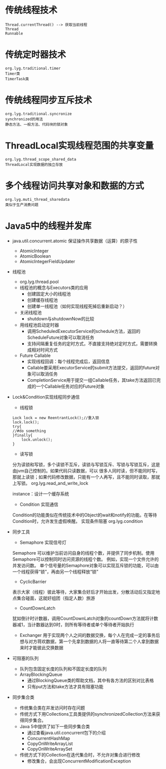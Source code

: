 # 传统线程技术
    Thread.currentThread() --> 获取当前线程
    Thread
    Runnable
# 传统定时器技术

    org.lyg.traditional.timer
    Timer类
    TimerTask类

# 传统线程同步互斥技术
    org.lyg.traditional.syncronize
    synchronized的用法
    静态方法、一般方法、代码块的锁对象

# ThreadLocal实现线程范围的共享变量
    org.lyg.thread_scope_shared_data
    ThreadLocal实现数据的独立存放

# 多个线程访问共享对象和数据的方式
    org.lyg.muti_thread_sharedata
    类似于生产消费问题

# Java5中的线程并发库
* java.util.concurrent.atomic 保证操作共享数据（运算）的原子性
    * AtomicInteger
    * AtomicBoolean
    * AtomicIntegerFieldUpdater
* 线程池
    * org.lyg.thread.pool
    * 线程池的概念与Executors类的应用
        * 创建固定大小的线程池
        * 创建缓存线程池
        * 创建单一线程池（如何实现线程死掉后重新启动？）
    * 关闭线程池
        * shutdown与shutdownNow的比较
    * 用线程池启动定时器
        * 调用ScheduledExecutorService的schedule方法，返回的ScheduleFuture对象可以取消任务
        * 支持间隔重复任务的定时方式，不直接支持绝对定时方式，需要转换成相对时间方式
    * Future Callable
        * 实现线程回调：每个线程完成后，返回信息
        * Callable要采用ExecutorService的submit方法提交，返回的future对象可以取消任务
        * CompletionService用于提交一组Callable任务，其take方法返回已完成的一个Callable任务对应的Future对象
* Lock&Condition实现线程同步通信
    * 线程锁
    ```
    Lock lock = new ReentrantLock();//重入锁
    lock.lock();
    try{
    //#do something
    }finally{
        lock.unlock();
    }
    ```
    * 读写锁

    分为读锁和写锁，多个读锁不互斥，读锁与写锁互斥、写锁与写锁互斥，这是由jvm自己控制的。如果代码只读数据，可以
    很多人同时读，但不能同时写，那就上读锁；如果代码修改数据，只能有一个人再写，且不能同时读取，那就上写锁。
    org.lyg.read_and_write_lock

    instance：设计一个缓存系统

    * Condition 实现通信

    Condition的功能类似在传统技术中的Object的wait和notify的功能。在等待Condition时，允许发生虚假唤醒。
    实现条件阻塞
    org.lyg.condition
* 同步工具
    * Semaphore 实现信号灯

    Semaphore 可以维护当前访问自身的线程个数，并提供了同步机制。使用Semaphore可以控制同时访问资源的线程个数。
    例如，实现一个文件允许的并发访问数。
    单个信号量的Semaphore对象可以实现互斥锁的功能，可以由一个线程获得“锁”，再由另一个线程释放“锁”

    * CyclicBarrier

    表示大家（线程）彼此等待，大家集合好后才开始出发，分散活动后又指定地点集合碰面，这就好组团（指定人数）旅游

    * CountDownLatch

    犹如倒计时计数器，调用CountDownLatch对象的countDown方法就将计数器减1，当计数器达到0时，则所有等待者或单个等待者开始执行

    * Exchanger
    用于实现两个人之间的数据交换，每个人在完成一定的事务后想与对方蒋欢数据，第一个先拿到数据的人将一直等待第二个人拿到数据来时才能彼此交换数据

* 可阻塞的队列
    * 队列包含固定长度的队列和不固定长度的队列
    * ArrayBlockingQueue
        * 通过BlockingQueue类的帮助文档，其中有各方法的区别对比表格
        * 只有put方法和take方法才具有阻塞功能
* 同步集合类
    * 传统集合类在并发访问时存在问题
    * 传统方式下用Collections工具类提供的synchronizedCollection方法来获得同步集合。
    * Java 5中提供了如下一些同步集合类
        * 通过查看java.util.concurrent包下的介绍
        * ConcurrentHashMap
        * CopyOnWriteArrayList
        * CopyOnWriteArraySet
    * 传统方式下的Collection在迭代集合时，不允许对集合进行修改
        * 修改集合，会出现ConcurrentModificationException